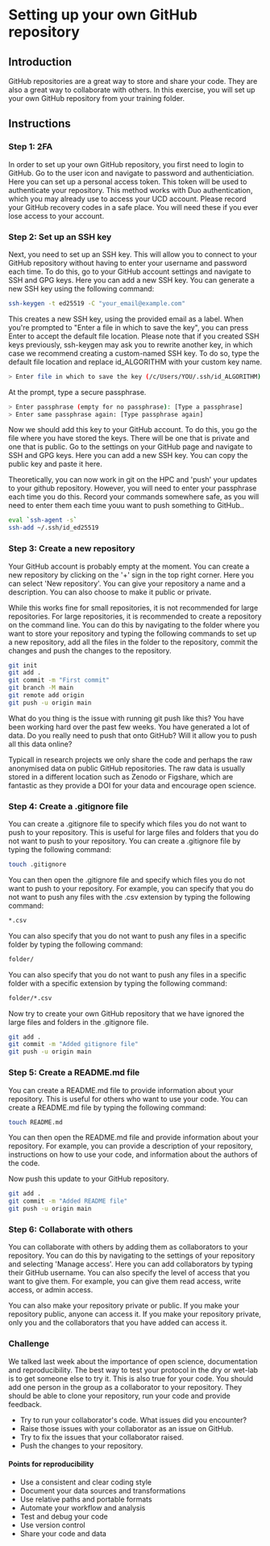 # Setting up your own GitHub repository

## Introduction
GitHub repositories are a great way to store and share your code. They are also a great way to collaborate with others. In this exercise, you will set up your own GitHub repository from your training folder.

## Instructions

### Step 1: 2FA
In order to set up your own GitHub repository, you first need to login to GitHub. Go to the user icon and navigate to password and authenticiation. Here you can set up a personal access token. This token will be used to authenticate your repository. This method works with Duo authentication, which you may already use to access your UCD account. Please record your GitHub recovery codes in a safe place. You will need these if you ever lose access to your account.

### Step 2: Set up an SSH key
Next, you need to set up an SSH key. This will allow you to connect to your GitHub repository without having to enter your username and password each time. To do this, go to your GitHub account settings and navigate to SSH and GPG keys. Here you can add a new SSH key. You can generate a new SSH key using the following command:

```bash
ssh-keygen -t ed25519 -C "your_email@example.com"
```
This creates a new SSH key, using the provided email as a label. When you're prompted to "Enter a file in which to save the key", you can press Enter to accept the default file location. Please note that if you created SSH keys previously, ssh-keygen may ask you to rewrite another key, in which case we recommend creating a custom-named SSH key. To do so, type the default file location and replace id_ALGORITHM with your custom key name.

```bash
> Enter file in which to save the key (/c/Users/YOU/.ssh/id_ALGORITHM):[Press enter]
``` 
At the prompt, type a secure passphrase.

```bash
> Enter passphrase (empty for no passphrase): [Type a passphrase]
> Enter same passphrase again: [Type passphrase again]
```	

Now we should add this key to your GitHub account. To do this, you go the file where you have stored the keys. There will be one that is private and one that is public. Go to the settings on your GitHub page and navigate to SSH and GPG keys. Here you can add a new SSH key. You can copy the public key and paste it here. 

Theoretically, you can now work in git on the HPC and 'push' your updates to your github repository. However, you will need to enter your passphrase each time you do this. Record your commands somewhere safe, as you will need to enter them each time youu want to push something to GitHub.. 

```bash
eval `ssh-agent -s`
ssh-add ~/.ssh/id_ed25519
```

### Step 3: Create a new repository
Your GitHub account is probably empty at the moment. You can create a new repository by clicking on the '+' sign in the top right corner. Here you can select 'New repository'. You can give your repository a name and a description. You can also choose to make it public or private.

While this works fine for small repositories, it is not recommended for large repositories. For large repositories, it is recommended to create a repository on the command line. You can do this by navigating to the folder where you want to store your repository and typing the following commands to set up a new repository, add all the files in the folder to the repository, commit the changes and push the changes to the repository.

```bash
git init
git add .
git commit -m "First commit"
git branch -M main
git remote add origin
git push -u origin main
```
What do you thing is the issue with running git push like this? You have been working hard over the past few weeks. You have generated a lot of data. Do you really need to push that onto GitHub? Will it allow you to push all this data online? 

Typicall in research projects we only share the code and perhaps the raw anonymised data on public GitHub repositories. The raw data is usually stored in a different location such as Zenodo or Figshare, which are fantastic as they provide a DOI for your data and encourage open science. 

### Step 4: Create a .gitignore file
You can create a .gitignore file to specify which files you do not want to push to your repository. This is useful for large files and folders that you do not want to push to your repository. You can create a .gitignore file by typing the following command:

```bash
touch .gitignore
```
You can then open the .gitignore file and specify which files you do not want to push to your repository. For example, you can specify that you do not want to push any files with the .csv extension by typing the following command:

```bash
*.csv
```
You can also specify that you do not want to push any files in a specific folder by typing the following command:

```bash
folder/
```
You can also specify that you do not want to push any files in a specific folder with a specific extension by typing the following command:

```bash
folder/*.csv
```

Now try to create your own GitHub repository that we have ignored the large files and folders in the .gitignore file. 

```bash
git add .
git commit -m "Added gitignore file"
git push -u origin main
```

### Step 5: Create a README.md file
You can create a README.md file to provide information about your repository. This is useful for others who want to use your code. You can create a README.md file by typing the following command:

```bash
touch README.md
```
You can then open the README.md file and provide information about your repository. For example, you can provide a description of your repository, instructions on how to use your code, and information about the authors of the code.

Now push this update to your GitHub repository. 

```bash
git add .
git commit -m "Added README file"
git push -u origin main
```

### Step 6: Collaborate with others
You can collaborate with others by adding them as collaborators to your repository. You can do this by navigating to the settings of your repository and selecting 'Manage access'. Here you can add collaborators by typing their GitHub username. You can also specify the level of access that you want to give them. For example, you can give them read access, write access, or admin access.

You can also make your repository private or public. If you make your repository public, anyone can access it. If you make your repository private, only you and the collaborators that you have added can access it.

### Challenge
We talked last week about the importance of open science, documentation and reproducibility. The best way to test your protocol in the dry or wet-lab is to get someone else to try it. This is also true for your code. You should add one person in the group as a collaborator to your repository. They should be able to clone your repository, run your code and provide feedback.

* Try to run your collaborator's code. What issues did you encounter?
* Raise those issues with your collaborator as an issue on GitHub.
* Try to fix the issues that your collaborator raised.
* Push the changes to your repository.

#### Points for reproducibility

* Use a consistent and clear coding style
* Document your data sources and transformations
* Use relative paths and portable formats
* Automate your workflow and analysis
* Test and debug your code
* Use version control
* Share your code and data




